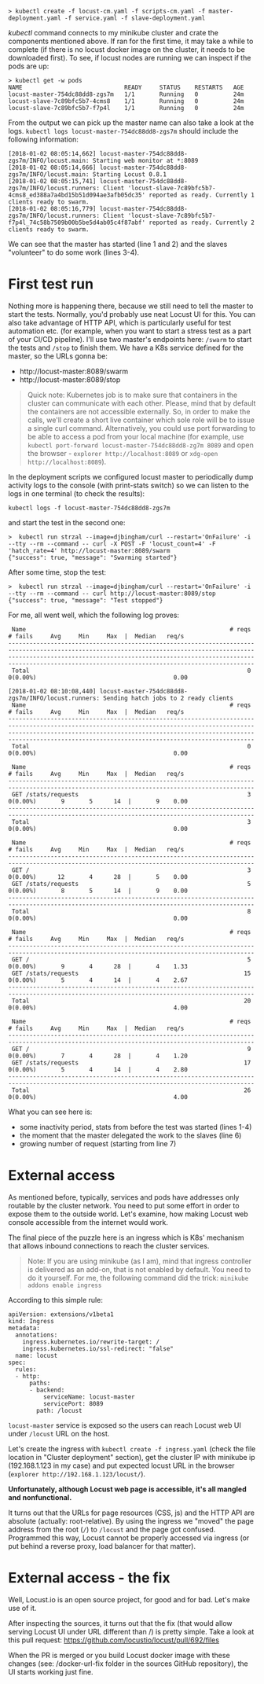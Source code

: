     > kubectl create -f locust-cm.yaml -f scripts-cm.yaml -f master-deployment.yaml -f service.yaml -f slave-deployment.yaml

*kubectl* command connects to my minikube cluster and crate the components mentioned above. 
If ran for the first time, it may take a while to complete (if there is no locust docker image on the cluster, it needs to be downloaded first).
To see, if locust nodes are running we can inspect if the pods are up:

    > kubectl get -w pods
    NAME                             READY     STATUS    RESTARTS   AGE
    locust-master-754dc88dd8-zgs7m   1/1       Running   0          24m
    locust-slave-7c89bfc5b7-4cms8    1/1       Running   0          24m
    locust-slave-7c89bfc5b7-f7p4l    1/1       Running   0          24m

From the output we can pick up the master name can also take a look at the logs.
`kubectl logs locust-master-754dc88dd8-zgs7m` should include the following information:

```
[2018-01-02 08:05:14,662] locust-master-754dc88dd8-zgs7m/INFO/locust.main: Starting web monitor at *:8089
[2018-01-02 08:05:14,666] locust-master-754dc88dd8-zgs7m/INFO/locust.main: Starting Locust 0.8.1
[2018-01-02 08:05:15,741] locust-master-754dc88dd8-zgs7m/INFO/locust.runners: Client 'locust-slave-7c89bfc5b7-4cms8_ed388a7a4bd15b51d094ae3afb05dc35' reported as ready. Currently 1 clients ready to swarm.
[2018-01-02 08:05:16,779] locust-master-754dc88dd8-zgs7m/INFO/locust.runners: Client 'locust-slave-7c89bfc5b7-f7p4l_74c58b7509b00b5be5d4ab05c4f87abf' reported as ready. Currently 2 clients ready to swarm.
```

We can see that the master has started (line 1 and 2) and the slaves "volunteer" to do some work (lines 3-4).

# First test run
Nothing more is happening there, because we still need to tell the master to start the tests. Normally, you'd probably use neat Locust UI for this. You can also take advantage of HTTP API, which is particularly useful for test automation etc. (for example, when you want to start a stress test as a part of your CI/CD pipeline).
I'll use two master's endpoints here: `/swarm` to start the tests and `/stop` to finish them.
We have a K8s service defined for the master, so the URLs gonna be:
* http://locust-master:8089/swarm
* http://locust-master:8089/stop

> Quick note: Kubernetes job is to make sure that containers in the cluster can communicate with each other.
> Please, mind that by default the containers are not accessible externally. So, in order to make the calls, we'll create a short live container which sole role will be to issue a single curl command.
> Alternatively, you could use port forwarding to be able to access a pod from your local machine
> (for example, use `kubectl port-forward locust-master-754dc88dd8-zg7m 8089` and open the browser - `explorer http://localhost:8089` or `xdg-open http://localhost:8089`).

In the deployment scripts we configured locust master to periodically dump activity logs to the console (with print-stats switch) so we can listen to the logs in one terminal (to check the results):

    kubectl logs -f locust-master-754dc88dd8-zgs7m

and start the test in the second one:

    >  kubectl run strzal --image=djbingham/curl --restart='OnFailure' -i --tty --rm --command -- curl -X POST -F 'locust_count=4' -F 'hatch_rate=4' http://locust-master:8089/swarm
    {"success": true, "message": "Swarming started"}

After some time, stop the test:

    >  kubectl run strzal --image=djbingham/curl --restart='OnFailure' -i --tty --rm --command -- curl http://locust-master:8089/stop
    {"success": true, "message": "Test stopped"}

For me, all went well, which the following log proves:

```
 Name                                                          # reqs      # fails     Avg     Min     Max  |  Median   req/s
--------------------------------------------------------------------------------------------------------------------------------------------
--------------------------------------------------------------------------------------------------------------------------------------------
 Total                                                              0     0(0.00%)                                       0.00

[2018-01-02 08:10:08,440] locust-master-754dc88dd8-zgs7m/INFO/locust.runners: Sending hatch jobs to 2 ready clients
 Name                                                          # reqs      # fails     Avg     Min     Max  |  Median   req/s
--------------------------------------------------------------------------------------------------------------------------------------------
--------------------------------------------------------------------------------------------------------------------------------------------
 Total                                                              0     0(0.00%)                                       0.00

 Name                                                          # reqs      # fails     Avg     Min     Max  |  Median   req/s
--------------------------------------------------------------------------------------------------------------------------------------------
 GET /stats/requests                                                3     0(0.00%)       9       5      14  |       9    0.00
--------------------------------------------------------------------------------------------------------------------------------------------
 Total                                                              3     0(0.00%)                                       0.00

 Name                                                          # reqs      # fails     Avg     Min     Max  |  Median   req/s
--------------------------------------------------------------------------------------------------------------------------------------------
 GET /                                                              3     0(0.00%)      12       4      28  |       5    0.00
 GET /stats/requests                                                5     0(0.00%)       8       5      14  |       9    0.00
--------------------------------------------------------------------------------------------------------------------------------------------
 Total                                                              8     0(0.00%)                                       0.00

 Name                                                          # reqs      # fails     Avg     Min     Max  |  Median   req/s
--------------------------------------------------------------------------------------------------------------------------------------------
 GET /                                                              5     0(0.00%)       9       4      28  |       4    1.33
 GET /stats/requests                                               15     0(0.00%)       5       4      14  |       4    2.67
--------------------------------------------------------------------------------------------------------------------------------------------
 Total                                                             20     0(0.00%)                                       4.00

 Name                                                          # reqs      # fails     Avg     Min     Max  |  Median   req/s
--------------------------------------------------------------------------------------------------------------------------------------------
 GET /                                                              9     0(0.00%)       7       4      28  |       4    1.20
 GET /stats/requests                                               17     0(0.00%)       5       4      14  |       4    2.80
--------------------------------------------------------------------------------------------------------------------------------------------
 Total                                                             26     0(0.00%)                                       4.00
```

What you can see here is:
* some inactivity period, stats from before the test was started (lines 1-4)
* the moment that the master delegated the work to the slaves (line 6)
* growing number of request (starting from line 7)

# External access

As mentioned before, typically, services and pods have addresses only routable by the cluster network.
You need to put some effort in order to expose them to the outside world.
Let's examine, how making Locust web console accessible from the internet would work.

The final piece of the  puzzle here is an ingress which is K8s' mechanism that allows inbound connections to reach the cluster services.

> Note: If you are using minikube (as I am), mind that ingress controller is delivered as an add-on, that is not enabled by default. You need to do it yourself. For me, the following command did the trick: `minikube addons enable ingress`

According to this simple rule:

```
apiVersion: extensions/v1beta1
kind: Ingress
metadata:
  annotations:
    ingress.kubernetes.io/rewrite-target: /
    ingress.kubernetes.io/ssl-redirect: "false"
  name: locust
spec:
  rules:
  - http:
      paths:
      - backend:
          serviceName: locust-master
          servicePort: 8089
        path: /locust
```

`locust-master` service is exposed so the users can reach Locust web UI under `/locust` URL on the host.

Let's create the ingress with `kubectl create -f ingress.yaml` (check the file location in "Cluster deployment" section),
get the cluster IP with minikube ip (192.168.1.123 in my case) and put expected locust URL in the browser (`explorer http://192.168.1.123/locust/`).

**Unfortunately, although Locust web page is accessible, it's all mangled and nonfunctional.**

It turns out that the URLs for page resources (CSS, js) and the HTTP API are absolute (actually: root-relative).
By using the ingress we "moved" the page address from the root (`/`) to `/locust` and the page got confused. Programmed this way, Locust cannot be properly accessed via ingress (or put behind a reverse proxy, load balancer for that matter).

# External access - the fix
Well, Locust.io is an open source project, for good and for bad. Let's make use of it.

After inspecting the sources, it turns out that the fix (that would allow serving Locust UI under URL different than /) is pretty simple. Take a look at this pull request: https://github.com/locustio/locust/pull/692/files

When the PR is merged or you build Locust docker image with these changes (see: /docker-url-fix folder in the sources GitHub repository), the UI starts working just fine.

